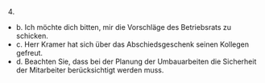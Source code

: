 4. 
* b. Ich möchte dich bitten, mir die Vorschläge des Betriebsrats zu schicken.
* c. Herr Kramer hat sich über das Abschiedsgeschenk seinen Kollegen gefreut.
* d. Beachten Sie, dass bei der Planung der Umbauarbeiten die Sicherheit der Mitarbeiter berücksichtigt werden muss.
